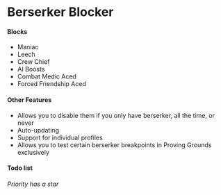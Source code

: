 # Berserker Blocker

#### Blocks
- Maniac
- Leech
- Crew Chief
- AI Boosts
- Combat Medic Aced
- Forced Friendship Aced

#### Other Features
- Allows you to disable them if you only have berserker, all the time, or never
- Auto-updating
- Support for individual profiles
- Allows you to test certain berserker breakpoints in Proving Grounds exclusively

#### Todo list
###### Priority has a star
